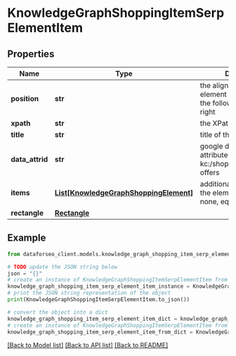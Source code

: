 # KnowledgeGraphShoppingItemSerpElementItem


## Properties

Name | Type | Description | Notes
------------ | ------------- | ------------- | -------------
**position** | **str** | the alignment of the element in SERP can take the following values: left, right | [optional] 
**xpath** | **str** | the XPath of the element | [optional] 
**title** | **str** | title of the place | [optional] 
**data_attrid** | **str** | google defined data attribute ID example: kc:/shopping/gpc:organic-offers | [optional] 
**items** | [**List[KnowledgeGraphShoppingElement]**](KnowledgeGraphShoppingElement.md) | additional items present in the element if there are none, equals null | [optional] 
**rectangle** | [**Rectangle**](Rectangle.md) |  | [optional] 

## Example

```python
from dataforseo_client.models.knowledge_graph_shopping_item_serp_element_item import KnowledgeGraphShoppingItemSerpElementItem

# TODO update the JSON string below
json = "{}"
# create an instance of KnowledgeGraphShoppingItemSerpElementItem from a JSON string
knowledge_graph_shopping_item_serp_element_item_instance = KnowledgeGraphShoppingItemSerpElementItem.from_json(json)
# print the JSON string representation of the object
print(KnowledgeGraphShoppingItemSerpElementItem.to_json())

# convert the object into a dict
knowledge_graph_shopping_item_serp_element_item_dict = knowledge_graph_shopping_item_serp_element_item_instance.to_dict()
# create an instance of KnowledgeGraphShoppingItemSerpElementItem from a dict
knowledge_graph_shopping_item_serp_element_item_from_dict = KnowledgeGraphShoppingItemSerpElementItem.from_dict(knowledge_graph_shopping_item_serp_element_item_dict)
```
[[Back to Model list]](../README.md#documentation-for-models) [[Back to API list]](../README.md#documentation-for-api-endpoints) [[Back to README]](../README.md)


